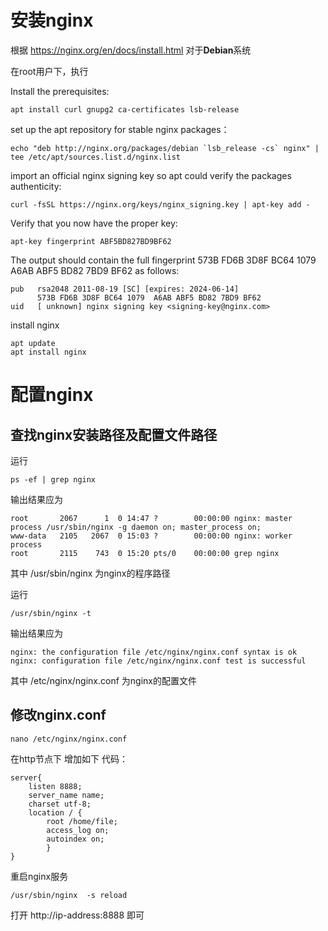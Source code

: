 # 安装nginx

根据 https://nginx.org/en/docs/install.html 对于**Debian**系统

在root用户下，执行

Install the prerequisites: 
```shell
apt install curl gnupg2 ca-certificates lsb-release
```
set up the apt repository for stable nginx packages：
```shell
echo "deb http://nginx.org/packages/debian `lsb_release -cs` nginx" | tee /etc/apt/sources.list.d/nginx.list
```
import an official nginx signing key so apt could verify the packages authenticity:
```shell
curl -fsSL https://nginx.org/keys/nginx_signing.key | apt-key add -
```
Verify that you now have the proper key: 
```shell
apt-key fingerprint ABF5BD827BD9BF62
```
The output should contain the full fingerprint 573B FD6B 3D8F BC64 1079 A6AB ABF5 BD82 7BD9 BF62 as follows: 
```shell
pub   rsa2048 2011-08-19 [SC] [expires: 2024-06-14]
      573B FD6B 3D8F BC64 1079  A6AB ABF5 BD82 7BD9 BF62
uid   [ unknown] nginx signing key <signing-key@nginx.com>
```
install nginx
```shell
apt update
apt install nginx
```
# 配置nginx
## 查找nginx安装路径及配置文件路径
运行
```shell
ps -ef | grep nginx
```
输出结果应为
```shell
root       2067      1  0 14:47 ?        00:00:00 nginx: master process /usr/sbin/nginx -g daemon on; master_process on;
www-data   2105   2067  0 15:03 ?        00:00:00 nginx: worker process
root       2115    743  0 15:20 pts/0    00:00:00 grep nginx
```
其中 /usr/sbin/nginx 为nginx的程序路径

运行
```shell
/usr/sbin/nginx -t
```
输出结果应为
```shell
nginx: the configuration file /etc/nginx/nginx.conf syntax is ok
nginx: configuration file /etc/nginx/nginx.conf test is successful
```
其中 /etc/nginx/nginx.conf 为nginx的配置文件

## 修改nginx.conf

```shell
nano /etc/nginx/nginx.conf
```
在http节点下  增加如下 代码：
```
server{
    listen 8888;
    server_name name;
    charset utf-8;
    location / {
        root /home/file;
        access_log on;
        autoindex on;
        }
}
```
重启nginx服务
```shell
/usr/sbin/nginx  -s reload
```
打开 http://ip-address:8888 即可
